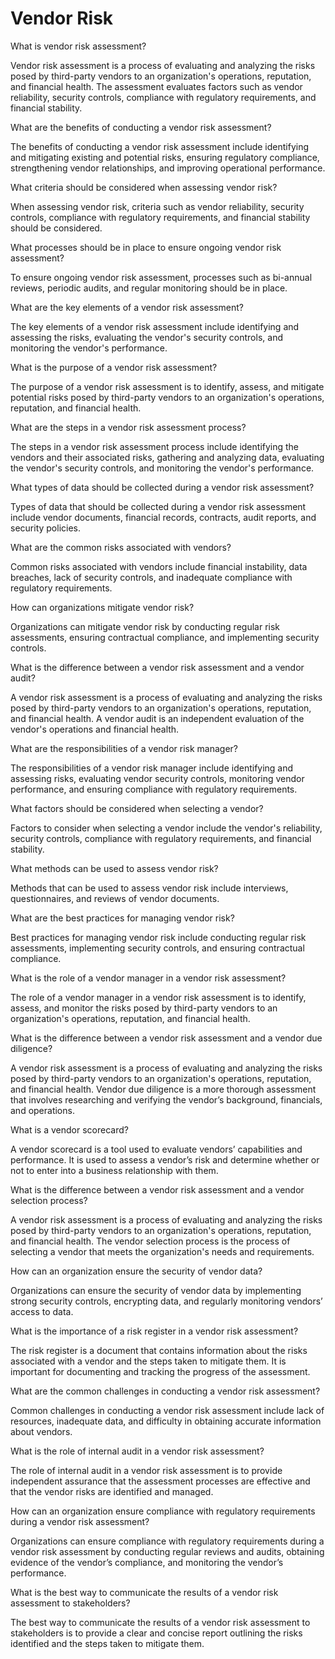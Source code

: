 # Vendor Risk

What is vendor risk assessment?&#x20;

Vendor risk assessment is a process of evaluating and analyzing the risks posed by third-party vendors to an organization's operations, reputation, and financial health. The assessment evaluates factors such as vendor reliability, security controls, compliance with regulatory requirements, and financial stability.



What are the benefits of conducting a vendor risk assessment?&#x20;

The benefits of conducting a vendor risk assessment include identifying and mitigating existing and potential risks, ensuring regulatory compliance, strengthening vendor relationships, and improving operational performance.



What criteria should be considered when assessing vendor risk?&#x20;

When assessing vendor risk, criteria such as vendor reliability, security controls, compliance with regulatory requirements, and financial stability should be considered.



What processes should be in place to ensure ongoing vendor risk assessment?&#x20;

To ensure ongoing vendor risk assessment, processes such as bi-annual reviews, periodic audits, and regular monitoring should be in place.



What are the key elements of a vendor risk assessment?&#x20;

The key elements of a vendor risk assessment include identifying and assessing the risks, evaluating the vendor's security controls, and monitoring the vendor's performance.



What is the purpose of a vendor risk assessment?&#x20;

The purpose of a vendor risk assessment is to identify, assess, and mitigate potential risks posed by third-party vendors to an organization's operations, reputation, and financial health.



What are the steps in a vendor risk assessment process?&#x20;

The steps in a vendor risk assessment process include identifying the vendors and their associated risks, gathering and analyzing data, evaluating the vendor's security controls, and monitoring the vendor's performance.



What types of data should be collected during a vendor risk assessment?&#x20;

Types of data that should be collected during a vendor risk assessment include vendor documents, financial records, contracts, audit reports, and security policies.



What are the common risks associated with vendors?&#x20;

Common risks associated with vendors include financial instability, data breaches, lack of security controls, and inadequate compliance with regulatory requirements.



How can organizations mitigate vendor risk?&#x20;

Organizations can mitigate vendor risk by conducting regular risk assessments, ensuring contractual compliance, and implementing security controls.



What is the difference between a vendor risk assessment and a vendor audit?&#x20;

A vendor risk assessment is a process of evaluating and analyzing the risks posed by third-party vendors to an organization's operations, reputation, and financial health. A vendor audit is an independent evaluation of the vendor's operations and financial health.



What are the responsibilities of a vendor risk manager?&#x20;

The responsibilities of a vendor risk manager include identifying and assessing risks, evaluating vendor security controls, monitoring vendor performance, and ensuring compliance with regulatory requirements.



What factors should be considered when selecting a vendor?&#x20;

Factors to consider when selecting a vendor include the vendor's reliability, security controls, compliance with regulatory requirements, and financial stability.



What methods can be used to assess vendor risk?&#x20;

Methods that can be used to assess vendor risk include interviews, questionnaires, and reviews of vendor documents.



What are the best practices for managing vendor risk?&#x20;

Best practices for managing vendor risk include conducting regular risk assessments, implementing security controls, and ensuring contractual compliance.



What is the role of a vendor manager in a vendor risk assessment?&#x20;

The role of a vendor manager in a vendor risk assessment is to identify, assess, and monitor the risks posed by third-party vendors to an organization's operations, reputation, and financial health.

What is the difference between a vendor risk assessment and a vendor due diligence?&#x20;

A vendor risk assessment is a process of evaluating and analyzing the risks posed by third-party vendors to an organization's operations, reputation, and financial health. Vendor due diligence is a more thorough assessment that involves researching and verifying the vendor’s background, financials, and operations.



What is a vendor scorecard?&#x20;

A vendor scorecard is a tool used to evaluate vendors’ capabilities and performance. It is used to assess a vendor’s risk and determine whether or not to enter into a business relationship with them.



What is the difference between a vendor risk assessment and a vendor selection process?&#x20;

A vendor risk assessment is a process of evaluating and analyzing the risks posed by third-party vendors to an organization's operations, reputation, and financial health. The vendor selection process is the process of selecting a vendor that meets the organization's needs and requirements.



How can an organization ensure the security of vendor data?&#x20;

Organizations can ensure the security of vendor data by implementing strong security controls, encrypting data, and regularly monitoring vendors’ access to data.



What is the importance of a risk register in a vendor risk assessment?&#x20;

The risk register is a document that contains information about the risks associated with a vendor and the steps taken to mitigate them. It is important for documenting and tracking the progress of the assessment.



What are the common challenges in conducting a vendor risk assessment?&#x20;

Common challenges in conducting a vendor risk assessment include lack of resources, inadequate data, and difficulty in obtaining accurate information about vendors.



What is the role of internal audit in a vendor risk assessment?&#x20;

The role of internal audit in a vendor risk assessment is to provide independent assurance that the assessment processes are effective and that the vendor risks are identified and managed.



How can an organization ensure compliance with regulatory requirements during a vendor risk assessment?&#x20;

Organizations can ensure compliance with regulatory requirements during a vendor risk assessment by conducting regular reviews and audits, obtaining evidence of the vendor’s compliance, and monitoring the vendor’s performance.



What is the best way to communicate the results of a vendor risk assessment to stakeholders?&#x20;

The best way to communicate the results of a vendor risk assessment to stakeholders is to provide a clear and concise report outlining the risks identified and the steps taken to mitigate them.
